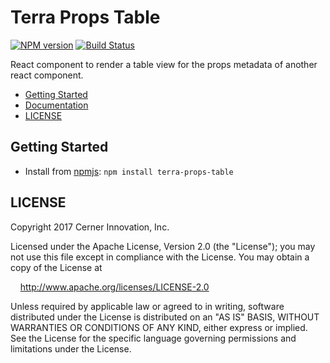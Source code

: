 # Terra Props Table


[![NPM version](http://img.shields.io/npm/v/terra-props-table.svg)](https://www.npmjs.org/package/terra-props-table)
[![Build Status](https://travis-ci.org/cerner/terra-ui.svg?branch=master)](https://travis-ci.org/cerner/terra-ui)

React component to render a table view for the props metadata of another react component.

- [Getting Started](#getting-started)
- [Documentation](docs/)
- [LICENSE](#license)

## Getting Started

- Install from [npmjs](https://www.npmjs.com): `npm install terra-props-table`

## LICENSE

Copyright 2017 Cerner Innovation, Inc.

Licensed under the Apache License, Version 2.0 (the "License"); you may not use this file except in compliance with the License. You may obtain a copy of the License at

&nbsp;&nbsp;&nbsp;&nbsp;http://www.apache.org/licenses/LICENSE-2.0

Unless required by applicable law or agreed to in writing, software distributed under the License is distributed on an "AS IS" BASIS, WITHOUT WARRANTIES OR CONDITIONS OF ANY KIND, either express or implied. See the License for the specific language governing permissions and limitations under the License.
